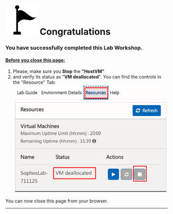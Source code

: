 
# ![Milestone](JPG/BlackMilestone%20100.png) **Congratulations**

### You have successfully completed this Lab Workshop.

#### <u>Before you close this page:</u>  
1. Please, make sure you **Stop** the **"HostVM"** 
2. and verify its status as "**VM deallocated**".
You can find the controls in the "Resource" Tab:
![Deallocation](JPG/Deallocate%20the%20VM.png)

You can now close this page from your browser.

***
‌‌ 





